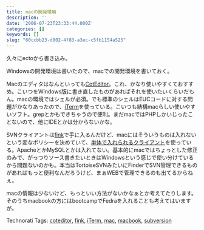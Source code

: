 ```yaml
---
title: macの開発環境
description: ''
date: '2006-07-23T23:33:44.000Z'
categories: []
keywords: []
slug: "60ccbb23-d802-4f83-a3ec-c5fb1154a525"
---
```

久々にectoから書き込み。

Windowsの開発環境は書いたので、macでの開発環境を書いておく。  
  
Macのエディタはなんといっても[CotEditor](http://www.aynimac.com/p_blog/files/index2.php)。これ、かなり使いやすくておすすめ。こいつをWindows版に書き直したものがあればそれを使いたいくらいだもん。macの環境ではシェルが必須。でも標準のシェルはEUCコードに対する問題がかなりあったので、[iTerm](http://iterm.sourceforge.net/)を使っている。こいつも結構macらしい使いやすいソフト。grepとかもできちゃうので便利。まだmacではPHPしかいじったことないので、他にIDEとかは分からないかな。

SVNクライアントは[fink](http://fink.sourceforge.net/index.php?phpLang=ja)で手に入るんだけど、macにはそういうものは入れないという変なポリシーを決めていて、[単体で入れられるクライアント](http://metissian.com/projects/macosx/subversion/)を使っている。ApacheとかMySQLとかは入れてない。基本的にmacではちょっとした修正のみで、がっつりソース書きたいときはWindowsという感じで使い分けているから問題ないのかも。本当はTortoiseSVNみたいにFinderでSVN管理できるものがあればもっと便利なんだろうけど、まぁWEBで管理できるのも出てるからねぇ。

macの情報は少ないけど、もっといい方法がないかなぁとか考えてたりします。そのうちmacbookの方にはbootcampでFedraを入れることも考えてはいますが。

Technorati Tags: [coteditor](http://www.technorati.com/tag/coteditor), [fink](http://www.technorati.com/tag/fink), [iTerm](http://www.technorati.com/tag/iTerm), [mac](http://www.technorati.com/tag/mac), [macbook](http://www.technorati.com/tag/macbook), [subversion](http://www.technorati.com/tag/subversion)